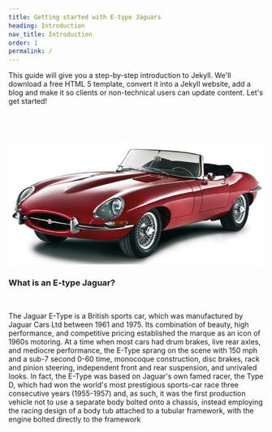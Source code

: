 ```yaml
---
title: Getting started with E-type Jaguars
heading: Introduction
nav_title: Introduction
order: 1
permalink: /
---
```



This guide will give you a step-by-step introduction to Jekyll. We'll download a free HTML 5 template, convert it into a Jekyll website, add a blog and make it so clients or non-technical users can update content. Let's get started!

&nbsp;

&nbsp;

![](/uploads/versions/jaguar-e-type_1961_1---x0-346-2048-965-800-377x---.jpg)

### What is an E-type Jaguar?

&nbsp;

The Jaguar E-Type is a British sports car, which was manufactured by Jaguar Cars Ltd between 1961 and 1975. Its combination of beauty, high performance, and competitive pricing established the marque as an icon of 1960s motoring. At a time when most cars had drum brakes, live rear axles, and mediocre performance, the E-Type sprang on the scene with 150 mph and a sub-7 second 0-60 time, monocoque construction, disc brakes, rack and pinion steering, independent front and rear suspension, and unrivaled looks. In fact, the E-Type was based on Jaguar's own famed racer, the Type D, which had won the world's most prestigious sports-car race three consecutive years (1955-1957) and, as such, it was the first production vehicle not to use a separate body bolted onto a chassis, instead employing the racing design of a body tub attached to a tubular framework, with the engine bolted directly to the framework

&nbsp;

### &nbsp;